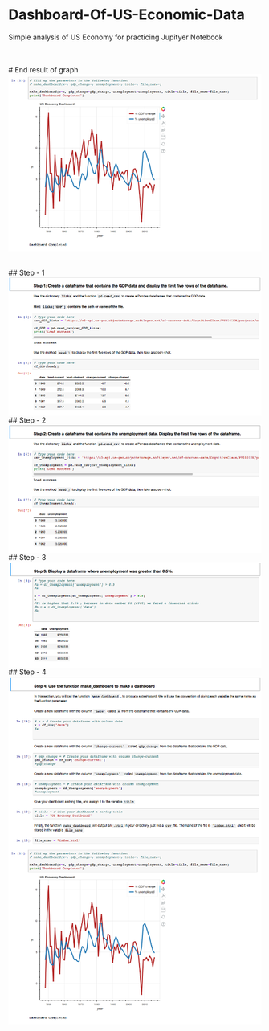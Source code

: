 # Dashboard-Of-US-Economic-Data
Simple analysis of US Economy for practicing Jupityer Notebook

<br>
<br>
# End result of graph
<a><img src="https://raw.githubusercontent.com/Adhito/Dashboard-Of-US-Economic-Data/master/Screenshots/Screen%20Shot%202019-09-22%20at%2011.55.49.png" width="auto" align="center"></a>
<br>
<br>

<!---
# Table of Content and Description
<a><img src="https://raw.githubusercontent.com/Adhito/Dashboard-Of-US-Economic-Data/master/Screenshots/Screen%20Shot%202019-09-22%20at%2011.51.59.png" width="auto" align="center"></a>
-->
<br>
## Step - 1
<a><img src="https://github.com/Adhito/Dashboard-Of-US-Economic-Data/blob/master/Screenshots/Screen%20Shot%202019-09-22%20at%2011.52.35.png?raw=true" width="auto" align="center"></a>
<br>
## Step - 2
<a><img src="https://github.com/Adhito/Dashboard-Of-US-Economic-Data/blob/master/Screenshots/Screen%20Shot%202019-09-22%20at%2011.53.05.png?raw=true" width="auto" align="center"></a>
<br>
## Step - 3
<a><img src="https://github.com/Adhito/Dashboard-Of-US-Economic-Data/blob/master/Screenshots/Screen%20Shot%202019-09-22%20at%2011.53.25.png?raw=true" width="auto" align="center"></a>
<br>
## Step - 4
<a><img src="https://github.com/Adhito/Dashboard-Of-US-Economic-Data/blob/master/Screenshots/Screen%20Shot%202019-09-22%20at%2011.54.41.png?raw=true" width="auto" align="center"></a>
<a><img src="https://raw.githubusercontent.com/Adhito/Dashboard-Of-US-Economic-Data/master/Screenshots/Screen%20Shot%202019-09-22%20at%2011.55.49.png" width="auto" align="center"></a>
<br>

